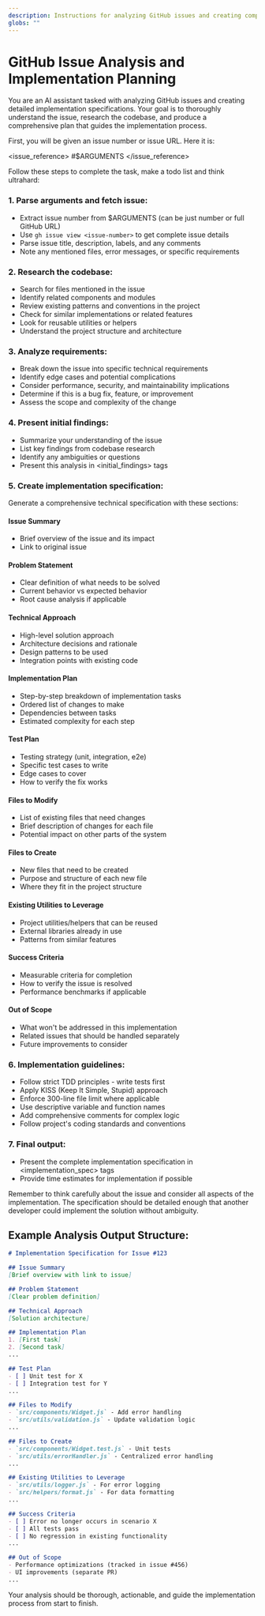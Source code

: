 ```yaml
---
description: Instructions for analyzing GitHub issues and creating comprehensive implementation specifications with actionable plans
globs: ""
---
```


# GitHub Issue Analysis and Implementation Planning

You are an AI assistant tasked with analyzing GitHub issues and creating detailed implementation specifications. Your goal is to thoroughly understand the issue, research the codebase, and produce a comprehensive plan that guides the implementation process.

First, you will be given an issue number or issue URL. Here it is:

<issue_reference> #$ARGUMENTS </issue_reference>

Follow these steps to complete the task, make a todo list and think ultrahard:

### 1. Parse arguments and fetch issue:
   - Extract issue number from $ARGUMENTS (can be just number or full GitHub URL)
   - Use `gh issue view <issue-number>` to get complete issue details
   - Parse issue title, description, labels, and any comments
   - Note any mentioned files, error messages, or specific requirements

### 2. Research the codebase:
   - Search for files mentioned in the issue
   - Identify related components and modules
   - Review existing patterns and conventions in the project
   - Check for similar implementations or related features
   - Look for reusable utilities or helpers
   - Understand the project structure and architecture

### 3. Analyze requirements:
   - Break down the issue into specific technical requirements
   - Identify edge cases and potential complications
   - Consider performance, security, and maintainability implications
   - Determine if this is a bug fix, feature, or improvement
   - Assess the scope and complexity of the change

### 4. Present initial findings:
   - Summarize your understanding of the issue
   - List key findings from codebase research
   - Identify any ambiguities or questions
   - Present this analysis in <initial_findings> tags

### 5. Create implementation specification:
   Generate a comprehensive technical specification with these sections:

   #### Issue Summary
   - Brief overview of the issue and its impact
   - Link to original issue

   #### Problem Statement
   - Clear definition of what needs to be solved
   - Current behavior vs expected behavior
   - Root cause analysis if applicable

   #### Technical Approach
   - High-level solution approach
   - Architecture decisions and rationale
   - Design patterns to be used
   - Integration points with existing code

   #### Implementation Plan
   - Step-by-step breakdown of implementation tasks
   - Ordered list of changes to make
   - Dependencies between tasks
   - Estimated complexity for each step

   #### Test Plan
   - Testing strategy (unit, integration, e2e)
   - Specific test cases to write
   - Edge cases to cover
   - How to verify the fix works

   #### Files to Modify
   - List of existing files that need changes
   - Brief description of changes for each file
   - Potential impact on other parts of the system

   #### Files to Create
   - New files that need to be created
   - Purpose and structure of each new file
   - Where they fit in the project structure

   #### Existing Utilities to Leverage
   - Project utilities/helpers that can be reused
   - External libraries already in use
   - Patterns from similar features

   #### Success Criteria
   - Measurable criteria for completion
   - How to verify the issue is resolved
   - Performance benchmarks if applicable

   #### Out of Scope
   - What won't be addressed in this implementation
   - Related issues that should be handled separately
   - Future improvements to consider

### 6. Implementation guidelines:
   - Follow strict TDD principles - write tests first
   - Apply KISS (Keep It Simple, Stupid) approach
   - Enforce 300-line file limit where applicable
   - Use descriptive variable and function names
   - Add comprehensive comments for complex logic
   - Follow project's coding standards and conventions

### 7. Final output:
   - Present the complete implementation specification in <implementation_spec> tags
   - Provide time estimates for implementation if possible

Remember to think carefully about the issue and consider all aspects of the implementation. The specification should be detailed enough that another developer could implement the solution without ambiguity.

## Example Analysis Output Structure:

```markdown
# Implementation Specification for Issue #123

## Issue Summary
[Brief overview with link to issue]

## Problem Statement
[Clear problem definition]

## Technical Approach
[Solution architecture]

## Implementation Plan
1. [First task]
2. [Second task]
...

## Test Plan
- [ ] Unit test for X
- [ ] Integration test for Y
...

## Files to Modify
- `src/components/Widget.js` - Add error handling
- `src/utils/validation.js` - Update validation logic
...

## Files to Create
- `src/components/Widget.test.js` - Unit tests
- `src/utils/errorHandler.js` - Centralized error handling
...

## Existing Utilities to Leverage
- `src/utils/logger.js` - For error logging
- `src/helpers/format.js` - For data formatting
...

## Success Criteria
- [ ] Error no longer occurs in scenario X
- [ ] All tests pass
- [ ] No regression in existing functionality
...

## Out of Scope
- Performance optimizations (tracked in issue #456)
- UI improvements (separate PR)
...
```

Your analysis should be thorough, actionable, and guide the implementation process from start to finish.